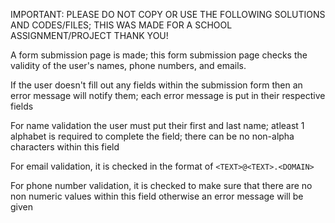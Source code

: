 IMPORTANT: PLEASE DO NOT COPY OR USE THE FOLLOWING SOLUTIONS AND CODES/FILES; THIS WAS MADE FOR A SCHOOL ASSIGNMENT/PROJECT THANK YOU!

A form submission page is made; this form submission page checks the validity of the user's names, phone numbers, and emails.

If the user doesn't fill out any fields within the submission form then an error message will notify them; each error message is put in their respective fields

For name validation the user must put their first and last name; atleast 1 alphabet is required to complete the field; there can be no non-alpha characters within this field

For email validation, it is checked in the format of `<TEXT>@<TEXT>.<DOMAIN>`

For phone number validation, it is checked to make sure that there are no non numeric values within this field otherwise an error message will be given
